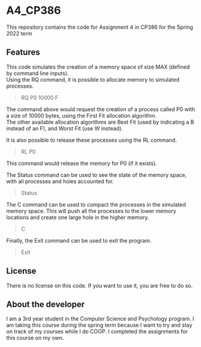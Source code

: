 # A4_CP386
This repository contains the code for Assignment 4 in CP386 for the Spring 2022 term

## Features
This code simulates the creation of a memory space of size MAX (defined by command line inputs).<br>
Using the RQ command, it is possible to allocate memory to simulated processes.

> RQ P0 10000 F

The command above would request the creation of a process called P0 with a size of 10000 bytes, using the First Fit allocation algorithm.<br>
The other available allocation algorithms are Best Fit (used by indicating a B instead of an F), and Worst Fit (use W instead).

It is also possible to release these processes using the RL command.

> RL P0

This command would release the memory for P0 (if it exists). <br>

The Status command can be used to see the state of the memory space, with all processes and holes accounted for.

> Status

The C command can be used to compact the processes in the simulated memory space. This will push all the processes to the lower memory locations and create one large hole in the higher memory.

> C

Finally, the Exit command can be used to exit the program.

> Exit

## License
There is no license on this code. If you want to use it, you are free to do so.

## About the developer
I am a 3rd year student in the Computer Science and Psychology program. I am taking this course during the spring term because I want to try and stay on track of my courses while I do COOP. I completed the assignments for this course on my own.
